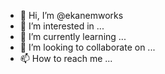 - 👋 Hi, I’m @ekanemworks
- 👀 I’m interested in ...
- 🌱 I’m currently learning ...
- 💞️ I’m looking to collaborate on ...
- 📫 How to reach me ...

<!---
ekanemworks/ekanemworks is a ✨ special ✨ repository because its `README.md` (this file) appears on your GitHub profile.
You can click the Preview link to take a look at your changes.
--->
